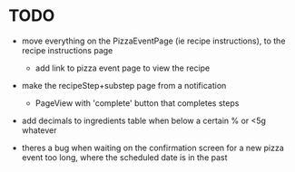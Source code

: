 # TODO
- move everything on the PizzaEventPage (ie recipe instructions), to the recipe instructions page
    - add link to pizza event page to view the recipe

- make the recipeStep+substep page from a notification
    - PageView with 'complete' button that completes steps 

- add decimals to ingredients table when below a certain % or <5g whatever

- theres a bug when waiting on the confirmation screen for a new pizza event too long, where the scheduled date is in the past